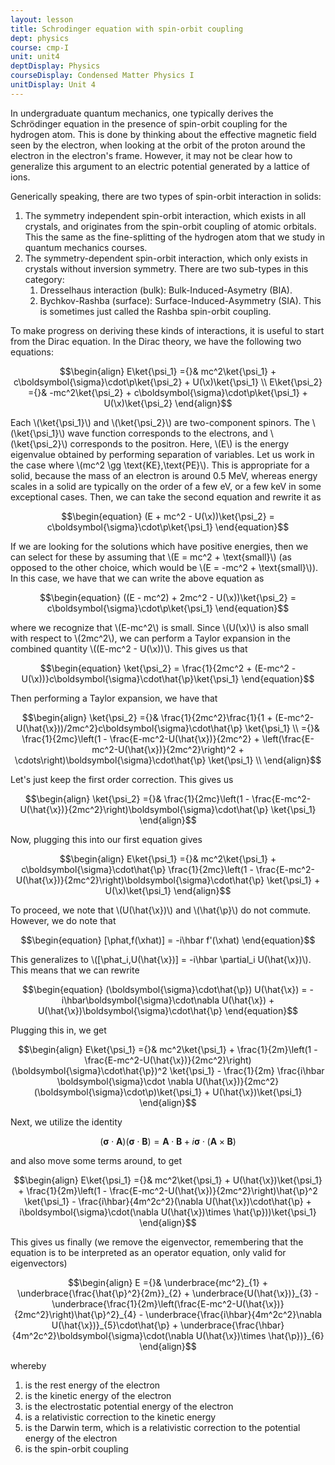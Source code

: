 ```yaml
---
layout: lesson
title: Schrodinger equation with spin-orbit coupling 
dept: physics
course: cmp-I
unit: unit4
deptDisplay: Physics
courseDisplay: Condensed Matter Physics I
unitDisplay: Unit 4
---
```

In undergraduate quantum mechanics, one typically derives the Schrödinger equation in the presence of spin-orbit coupling for the hydrogen atom. This is done by thinking about the effective magnetic field seen by the electron, when looking at the orbit of the proton around the electron in the electron's frame. However, it may not be clear how to generalize this argument to an electric potential generated by a lattice of ions. 

Generically speaking, there are two types of spin-orbit interaction in solids:
<ol>
<li> The symmetry independent spin-orbit interaction, which exists in all crystals, and originates from the spin-orbit coupling of atomic orbitals. This the same as the fine-splitting of the hydrogen atom that we study in quantum mechanics courses.
</li>
<li> The symmetry-dependent spin-orbit interaction, which only exists in crystals without inversion symmetry. There are two sub-types in this category:
<ol>
</li>
<li> Dresselhaus interaction (bulk): Bulk-Induced-Asymetry (BIA).
</li>
<li> Bychkov-Rashba (surface): Surface-Induced-Asymmetry (SIA). This is sometimes just called the Rashba spin-orbit coupling.
</li></ol>
</li></ol>

To make progress on deriving these kinds of interactions, it is useful to start from the Dirac equation. In the Dirac theory, we have the following two equations:

    

$$\begin{align}
E\ket{\psi_1} ={}& mc^2\ket{\psi_1} + c\boldsymbol{\sigma}\cdot\p\ket{\psi_2} + U(\x)\ket{\psi_1} \\
E\ket{\psi_2} ={}& -mc^2\ket{\psi_2} + c\boldsymbol{\sigma}\cdot\p\ket{\psi_1} + U(\x)\ket{\psi_2}
\end{align}$$

Each \\(\ket{\psi_1}\\) and \\(\ket{\psi_2}\\) are two-component spinors. The \\(\ket{\psi_1}\\) wave function corresponds to the electrons, and \\(\ket{\psi_2}\\) corresponds to the positron. Here, \\(E\\) is the energy eigenvalue obtained by performing separation of variables. Let us work in the case where \\(mc^2 \gg \text{KE},\text{PE}\\). This is appropriate for a solid, because the mass of an electron is around 0.5 MeV, whereas energy scales in a solid are typically on the order of a few eV, or a few keV in some exceptional cases. Then, we can take the second equation and rewrite it as 

$$\begin{equation}
(E + mc^2 - U(\x))\ket{\psi_2} = c\boldsymbol{\sigma}\cdot\p\ket{\psi_1}
\end{equation}$$

If we are looking for the solutions which have positive energies, then we can select for these by assuming that \\(E = mc^2 + \text{small}\\) (as opposed to the other choice, which would be \\(E = -mc^2 + \text{small}\\)). In this case, we have that we can write the above equation as 

$$\begin{equation}
((E  - mc^2) + 2mc^2 - U(\x))\ket{\psi_2} = c\boldsymbol{\sigma}\cdot\p\ket{\psi_1}
\end{equation}$$

where we recognize that \\(E-mc^2\\) is small. Since \\(U(\x)\\) is also small with respect to \\(2mc^2\\), we can perform a Taylor expansion in the combined quantity \\((E-mc^2 - U(\x))\\). This gives us that 

$$\begin{equation}
\ket{\psi_2} = \frac{1}{2mc^2 + (E-mc^2 - U(\x))}c\boldsymbol{\sigma}\cdot\hat{\p}\ket{\psi_1}
\end{equation}$$

Then performing a Taylor expansion, we have that 

$$\begin{align}
\ket{\psi_2} ={}& \frac{1}{2mc^2}\frac{1}{1 + (E-mc^2-U(\hat{\x}))/2mc^2}c\boldsymbol{\sigma}\cdot\hat{\p} \ket{\psi_1} \\
={}& \frac{1}{2mc}\left(1 -  \frac{E-mc^2-U(\hat{\x})}{2mc^2} + \left(\frac{E-mc^2-U(\hat{\x})}{2mc^2}\right)^2 + \cdots\right)\boldsymbol{\sigma}\cdot\hat{\p} \ket{\psi_1} \\
\end{align}$$

Let's just keep the first order correction. This gives us 

$$\begin{align}
\ket{\psi_2} ={}& \frac{1}{2mc}\left(1 -  \frac{E-mc^2-U(\hat{\x})}{2mc^2}\right)\boldsymbol{\sigma}\cdot\hat{\p} \ket{\psi_1}
\end{align}$$

Now, plugging this into our first equation gives 

$$\begin{align}
E\ket{\psi_1} ={}& mc^2\ket{\psi_1} + c\boldsymbol{\sigma}\cdot\hat{\p} \frac{1}{2mc}\left(1 -  \frac{E-mc^2-U(\hat{\x})}{2mc^2}\right)\boldsymbol{\sigma}\cdot\hat{\p} \ket{\psi_1} + U(\x)\ket{\psi_1}
\end{align}$$

To proceed, we note that \\(U(\hat{\x})\\) and \\(\hat{\p}\\) do not commute. However, we do note that 

$$\begin{equation}
[\phat,f(\xhat)] = -i\hbar f'(\xhat)
\end{equation}$$

This generalizes to \\([\phat_i,U(\hat{\x})] = -i\hbar \partial_i U(\hat{\x})\\). This means that we can rewrite 

$$\begin{equation}
(\boldsymbol{\sigma}\cdot\hat{\p}) U(\hat{\x}) = -i\hbar\boldsymbol{\sigma}\cdot\nabla U(\hat{\x}) + U(\hat{\x})\boldsymbol{\sigma}\cdot\hat{\p}
\end{equation}$$

Plugging this in, we get 

$$\begin{align}
E\ket{\psi_1} ={}& mc^2\ket{\psi_1} +  \frac{1}{2m}\left(1 -  \frac{E-mc^2-U(\hat{\x})}{2mc^2}\right)(\boldsymbol{\sigma}\cdot\hat{\p})^2 \ket{\psi_1} - \frac{1}{2m} \frac{i\hbar \boldsymbol{\sigma}\cdot \nabla U(\hat{\x})}{2mc^2} (\boldsymbol{\sigma}\cdot\p)\ket{\psi_1} + U(\hat{\x})\ket{\psi_1}
\end{align}$$

Next, we utilize the identity 

$$\begin{equation}
(\boldsymbol{\sigma}\cdot\mathbf{A})(\boldsymbol{\sigma}\cdot\mathbf{B}) = \mathbf{A}\cdot\mathbf{B} + i\boldsymbol{\sigma}\cdot(\mathbf{A}\times\mathbf{B})
\end{equation}$$

and also move some terms around, to get

$$\begin{align}
E\ket{\psi_1} ={}& mc^2\ket{\psi_1} + U(\hat{\x})\ket{\psi_1} +  \frac{1}{2m}\left(1 -  \frac{E-mc^2-U(\hat{\x})}{2mc^2}\right)\hat{\p}^2 \ket{\psi_1} - \frac{i\hbar}{4m^2c^2}(\nabla U(\hat{\x})\cdot\hat{\p} + i\boldsymbol{\sigma}\cdot(\nabla U(\hat{\x})\times \hat{\p}))\ket{\psi_1}
\end{align}$$

This gives us finally (we remove the eigenvector, remembering that the equation is to be interpreted as an operator equation, only valid for eigenvectors)

$$\begin{align}
E ={}& \underbrace{mc^2}_{1} + \underbrace{\frac{\hat{\p}^2}{2m}}_{2} +  \underbrace{U(\hat{\x})}_{3} - \underbrace{\frac{1}{2m}\left(\frac{E-mc^2-U(\hat{\x})}{2mc^2}\right)\hat{\p}^2}_{4} - \underbrace{\frac{i\hbar}{4m^2c^2}\nabla U(\hat{\x})}_{5}\cdot\hat{\p} + \underbrace{\frac{\hbar}{4m^2c^2}\boldsymbol{\sigma}\cdot(\nabla U(\hat{\x})\times \hat{\p})}_{6}
\end{align}$$

whereby

<ol>
<li> is the rest energy of the electron
</li>
<li> is the kinetic energy of the electron
</li>
<li> is the electrostatic potential energy of the electron
</li>
<li> is a relativistic correction to the kinetic energy
</li>
<li> is the Darwin term, which is a relativistic correction to the potential energy
of the electron
</li>
<li> is the spin-orbit coupling
</li></ol>

